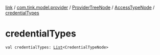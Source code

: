 [link](../../../index.md) / [com.tink.model.provider](../../index.md) / [ProviderTreeNode](../index.md) / [AccessTypeNode](index.md) / [credentialTypes](./credential-types.md)

# credentialTypes

`val credentialTypes: `[`List`](https://kotlinlang.org/api/latest/jvm/stdlib/kotlin.collections/-list/index.html)`<CredentialTypeNode>`